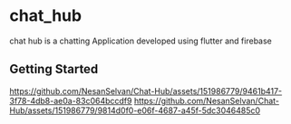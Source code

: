 # chat_hub

chat hub is a chatting Application developed using flutter and firebase

## Getting Started
https://github.com/NesanSelvan/Chat-Hub/assets/151986779/9461b417-3f78-4db8-ae0a-83c064bccdf9
https://github.com/NesanSelvan/Chat-Hub/assets/151986779/9814d0f0-e06f-4687-a45f-5dc3046485c0




